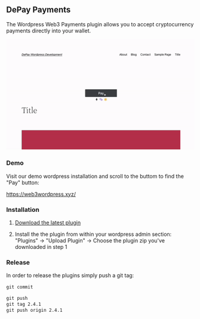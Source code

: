 ## DePay Payments

The Wordpress Web3 Payments plugin allows you to accept cryptocurrency payments directly into your wallet.

![Wordpress Web3 Payments](/.wordpress-org/screenshot-1.gif)

### Demo

Visit our demo wordpress installation and scroll to the buttom to find the "Pay" button:

https://web3wordpress.xyz/

### Installation

1. [Download the latest plugin](https://github.com/DePayFi/web3-wordpress-depay-payments/releases/latest/download/wp-depay-payments-plugin.zip) 

2. Install the the plugin from within your wordpress admin section: "Plugins" -> "Upload Plugin" -> Choose the plugin zip you've downloaded in step 1

### Release

In order to release the plugins simply push a git tag:

```
git commit
```

```
git push
git tag 2.4.1
git push origin 2.4.1
```
